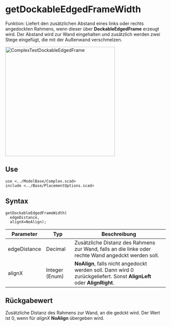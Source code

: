 # getDockableEdgedFrameWidth

Funktion: Liefert den zusätzlichen Abstand eines links oder rechts angedockten Rahmens, wenn dieser über __DockableEdgedFrame__ erzeugt wird. Der Abstand wird zur Wand eingehalten und zusätzlich werden zwei Stege eingefügt, die mit der Außenwand verschmelzen.

<img width="344" alt="ComplexTestDockableEdgedFrame" src="https://user-images.githubusercontent.com/48654609/168326465-092ff8fa-9027-4002-a818-d70652e15877.png">

## Use
```
use <../ModelBase/Complex.scad>
include <../Base/PlacementOptions.scad>
```

## Syntax
```
getDockableEdgedFrameWidth(
  edgeDistance, 
  alignX=NoAlign);
```

| Parameter | Typ | Beschreibung |
| ------ | ------ | ------ |
| edgeDistance | Decimal | Zusätzliche Distanz des Rahmens zur Wand, falls an die linke oder rechte Wand angedckt werden soll. |
| alignX | Integer (Enum) | __NoAlign__, falls nicht angedockt werden soll. Dann wird 0 zurückgeliefert. Sonst __AlignLeft__ oder __AlignRight__. |

## Rückgabewert
Zusätzliche Distanz des Rahmens zur Wand, an die gedckt wird. Der Wert ist 0, wenn für *alignX* __NoAlign__ übergeben wird.
